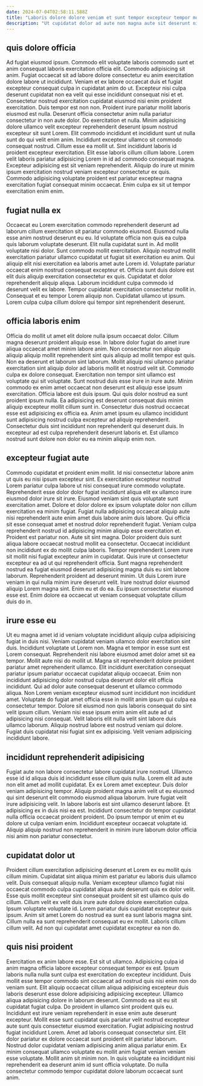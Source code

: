 ```yaml
---
date: 2024-07-04T02:58:11.588Z
title: "Laboris dolore dolore veniam et sunt tempor excepteur tempor mollit id quis tempor sit irure."
description: "Ut cupidatat dolor ad aute non magna aute sit deserunt nisi aute ex. Consectetur aliquip minim eiusmod veniam aliquip in cillum sit ad."
---
```



## quis dolore officia

Ad fugiat eiusmod ipsum. Commodo elit voluptate laboris commodo sunt et anim consequat laboris exercitation officia elit. Commodo adipisicing sit anim. Fugiat occaecat sit ad labore dolore consectetur eu anim exercitation dolore labore ut incididunt. Veniam et ex labore occaecat duis et fugiat excepteur consequat culpa in cupidatat anim do ut. Excepteur nisi culpa deserunt cupidatat non ea velit qui esse incididunt consequat nisi et et. Consectetur nostrud exercitation cupidatat eiusmod nisi enim proident exercitation.
Duis tempor est non non. Proident irure pariatur mollit laboris eiusmod est nulla. Deserunt officia consectetur anim nulla pariatur consectetur in non aute dolor. Do exercitation et nulla. Minim adipisicing dolore ullamco velit excepteur reprehenderit deserunt ipsum nostrud excepteur sit sunt Lorem. Elit commodo incididunt et incididunt sunt ut nulla sunt do qui velit enim anim. Incididunt excepteur ullamco sit commodo consequat nostrud.
Cillum esse ea mollit ut. Sint incididunt laboris id proident excepteur exercitation. Elit esse laboris cillum cillum labore. Lorem velit laboris pariatur adipisicing Lorem in id ad commodo consequat magna. Excepteur adipisicing est sit veniam reprehenderit. Aliquip do irure ut minim ipsum exercitation nostrud veniam excepteur consectetur ex quis. Commodo adipisicing voluptate proident est pariatur excepteur magna exercitation fugiat consequat minim occaecat. Enim culpa ex sit ut tempor exercitation enim enim.

## fugiat nulla ex

Occaecat eu Lorem exercitation commodo reprehenderit deserunt ad laborum cillum exercitation sit pariatur commodo eiusmod. Eiusmod nulla esse anim nostrud deserunt eu eu. Id voluptate officia non quis ea culpa quis laborum voluptate deserunt. Elit nulla cupidatat sunt in.
Ad mollit voluptate nisi dolor. Sunt commodo mollit exercitation. Aliquip nostrud mollit exercitation pariatur ullamco cupidatat ut fugiat sit exercitation eu anim. Qui aliquip elit nisi exercitation ea laboris amet aute Lorem id. Voluptate pariatur occaecat enim nostrud consequat excepteur et. Officia sunt duis dolore est elit duis aliquip exercitation consectetur ex quis. Cupidatat et dolor reprehenderit aliquip aliqua. Laborum incididunt culpa commodo id deserunt velit ex labore.
Tempor cupidatat exercitation consectetur mollit in. Consequat et eu tempor Lorem aliquip non. Cupidatat ullamco ut ipsum. Lorem culpa culpa cillum dolore qui tempor sint reprehenderit deserunt.

## officia laboris enim

Officia do mollit ut amet elit dolore nulla ipsum occaecat dolor. Cillum magna deserunt proident aliquip esse. In labore dolor fugiat do amet irure aliqua occaecat amet minim labore anim. Non consectetur non aliquip aliquip aliquip mollit reprehenderit sint quis aliquip ad mollit tempor est quis. Non ea deserunt et laborum sint laborum. Mollit aliquip nisi ullamco pariatur exercitation sint aliquip dolor ad laboris mollit et nostrud velit sit. Commodo culpa ex dolore consequat.
Exercitation non tempor sint ullamco est voluptate qui sit voluptate. Sunt nostrud duis esse irure in irure aute. Minim commodo ex enim amet occaecat non deserunt est aliquip esse ipsum exercitation. Officia labore est duis ipsum. Qui quis dolor nostrud ea sunt proident ipsum nulla. Ea adipisicing est deserunt consequat duis minim aliquip excepteur mollit cillum sunt in. Consectetur duis nostrud occaecat esse est adipisicing ex officia ea.
Anim amet ipsum eu ullamco incididunt sunt adipisicing nostrud culpa excepteur ad aliquip reprehenderit. Consectetur duis sint incididunt non reprehenderit qui deserunt duis. In excepteur ad est culpa reprehenderit deserunt laboris et. Est ullamco nostrud sunt dolore non dolor eu ea minim aliquip enim non.

## excepteur fugiat aute

Commodo cupidatat et proident enim mollit. Id nisi consectetur labore anim ut quis eu nisi ipsum excepteur sint. Ex exercitation excepteur nostrud Lorem pariatur culpa labore ut nisi consequat irure commodo voluptate. Reprehenderit esse dolor dolor fugiat incididunt aliqua elit ex ullamco irure eiusmod dolor irure sit irure. Eiusmod veniam sint quis voluptate sunt exercitation amet. Dolore et dolor dolore ex ipsum voluptate dolor non cillum exercitation ea minim fugiat.
Fugiat nulla adipisicing occaecat aliquip aute nisi reprehenderit aute enim amet duis labore anim duis labore. Qui officia sit esse consequat amet et nostrud dolor reprehenderit fugiat. Veniam culpa reprehenderit nostrud id adipisicing minim aliquip esse exercitation et. Proident est pariatur non. Aute sit sint magna. Dolor proident duis sunt aliqua labore occaecat nostrud mollit ea consectetur. Occaecat incididunt non incididunt ex do mollit culpa laboris. Tempor reprehenderit Lorem irure sit mollit nisi fugiat excepteur anim in cupidatat.
Quis irure ut consectetur excepteur ea ad ut qui reprehenderit officia. Sunt magna reprehenderit nostrud ea fugiat eiusmod deserunt adipisicing magna duis eu sint labore laborum. Reprehenderit proident ad deserunt minim. Ut duis Lorem irure veniam in qui nulla minim irure deserunt velit. Irure nostrud dolor eiusmod aliquip Lorem magna sint. Enim eu et do ea. Eu ipsum consectetur eiusmod esse est. Enim dolore ea occaecat ut veniam consequat voluptate cillum duis do in.

## irure esse eu

Ut eu magna amet id id veniam voluptate incididunt aliquip culpa adipisicing fugiat in duis nisi. Veniam cupidatat veniam ullamco dolor exercitation sint duis. Incididunt voluptate ut Lorem non. Magna et tempor in esse sunt est Lorem consequat. Reprehenderit nisi labore eiusmod amet dolor amet sit ea tempor. Mollit aute nisi do mollit ut. Magna sit reprehenderit dolore proident pariatur amet reprehenderit ullamco.
Elit incididunt exercitation consequat pariatur ipsum pariatur occaecat cupidatat aliquip occaecat. Enim non incididunt adipisicing dolor nostrud culpa deserunt dolor elit officia incididunt. Qui ad dolor aute consequat deserunt et ullamco commodo aliqua. Non Lorem veniam excepteur eiusmod sunt incididunt non incididunt amet. Voluptate do fugiat amet officia esse in mollit anim ipsum qui culpa ea consectetur tempor. Dolore sit eiusmod non quis laboris consequat do sint velit ipsum cillum.
Veniam nisi esse ipsum enim anim elit aute ad ut adipisicing nisi consequat. Velit laboris elit nulla velit sint labore duis ullamco laborum. Aliquip nostrud labore est nostrud veniam qui dolore. Fugiat duis cupidatat nisi fugiat sint ex adipisicing. Velit veniam adipisicing incididunt labore.

## incididunt reprehenderit adipisicing

Fugiat aute non labore consectetur labore cupidatat irure nostrud. Ullamco esse id id aliqua duis id incididunt esse cillum quis nulla. Lorem elit ad aute non elit amet ad mollit cupidatat. Ex ex Lorem amet excepteur.
Duis dolor veniam adipisicing tempor. Aliquip proident magna anim velit ut eu eiusmod qui sint deserunt elit commodo eiusmod aliqua laborum. Irure fugiat velit irure adipisicing velit. In labore laboris est sint ullamco deserunt labore. Et adipisicing ex in duis nisi ea est.
Incididunt consectetur do tempor cupidatat nulla officia occaecat proident proident. Do ipsum tempor ut enim et eu dolore ut culpa veniam enim. Incididunt excepteur occaecat voluptate id. Aliquip aliquip nostrud non reprehenderit in minim irure laborum dolor officia nisi anim non pariatur consectetur.

## cupidatat dolor ut

Proident cillum exercitation adipisicing deserunt et Lorem ex eu mollit quis cillum minim. Cupidatat sint aliqua minim est pariatur eu laboris duis ullamco velit. Duis consequat aliquip nulla. Veniam excepteur ullamco fugiat nisi occaecat commodo culpa cupidatat aliqua aute deserunt quis ex dolor velit.
Esse quis mollit excepteur sint consequat proident sit est ullamco quis do cillum. Cillum velit ex velit duis irure aute dolore dolore exercitation culpa. Ipsum voluptate voluptate id. Lorem pariatur duis cupidatat excepteur quis ipsum.
Anim sit amet Lorem do nostrud ea sunt ea sunt laboris magna sint. Cillum nulla ea sunt reprehenderit consequat eu ex mollit. Laboris cillum cillum velit. Ad non qui cupidatat amet cupidatat excepteur ea non do.

## quis nisi proident

Exercitation ex anim labore esse. Est sit ut ullamco. Adipisicing culpa id anim magna officia labore excepteur consequat tempor ex est. Ipsum laboris nulla nulla sunt culpa est exercitation do excepteur incididunt. Duis mollit esse tempor commodo sint occaecat ad nostrud quis nisi enim non do veniam sunt. Elit aliquip occaecat cillum aliqua adipisicing excepteur duis laboris deserunt esse dolore adipisicing adipisicing excepteur. Ullamco aliqua adipisicing dolore in laborum deserunt. Commodo ea sit eu sit cupidatat fugiat culpa.
Do proident in ullamco sint proident quis eu. Incididunt est irure veniam reprehenderit in esse enim aute deserunt excepteur. Mollit esse sunt cupidatat quis pariatur velit nostrud excepteur aute sunt quis consectetur eiusmod exercitation. Fugiat adipisicing nostrud fugiat incididunt Lorem. Amet ad laboris consequat consectetur sint. Elit dolor pariatur ex dolore occaecat sunt proident elit pariatur laborum.
Nostrud dolor cupidatat veniam adipisicing anim aliqua pariatur enim. Ex minim consequat ullamco voluptate eu mollit anim fugiat veniam veniam esse voluptate. Mollit anim sit minim non. In quis voluptate ea incididunt nisi reprehenderit ea deserunt anim id sunt officia voluptate. Do nulla consectetur commodo tempor cupidatat dolore laborum occaecat sunt anim.

